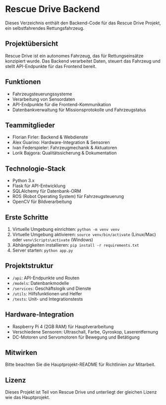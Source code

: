 # Rescue Drive Backend

Dieses Verzeichnis enthält den Backend-Code für das Rescue Drive Projekt, ein selbstfahrendes Rettungsfahrzeug.

## Projektübersicht

Rescue Drive ist ein autonomes Fahrzeug, das für Rettungseinsätze konzipiert wurde. Das Backend verarbeitet Daten, steuert das Fahrzeug und stellt API-Endpunkte für das Frontend bereit.

## Funktionen

- Fahrzeugsteuerungssysteme
- Verarbeitung von Sensordaten
- API-Endpunkte für die Frontend-Kommunikation
- Datenbankverwaltung für Missionsprotokolle und Fahrzeugstatus

## Teammitglieder

- Florian Firler: Backend & Webdienste
- Alex Guarino: Hardware-Integration & Sensoren
- Ivan Federspieler: Fahrzeugmechanik & Aktuatoren
- Lorik Bajgora: Qualitätssicherung & Dokumentation

## Technologie-Stack

- Python 3.x
- Flask für API-Entwicklung
- SQLAlchemy für Datenbank-ORM
- ROS (Robot Operating System) für Fahrzeugsteuerung
- OpenCV für Bildverarbeitung

## Erste Schritte

1. Virtuelle Umgebung einrichten: `python -m venv venv`
2. Virtuelle Umgebung aktivieren: `source venv/bin/activate` (Linux/Mac) oder `venv\Scripts\activate` (Windows)
3. Abhängigkeiten installieren: `pip install -r requirements.txt`
4. Server starten: `python app.py`

## Projektstruktur

- `/api`: API-Endpunkte und Routen
- `/models`: Datenbankmodelle
- `/services`: Geschäftslogik und Dienste
- `/utils`: Hilfsfunktionen und Helfer
- `/tests`: Unit- und Integrationstests

## Hardware-Integration

- Raspberry Pi 4 (2GB RAM) für Hauptverarbeitung
- Verschiedene Sensoren: Ultraschall, Farbe, Gyroskop, Laserentfernung
- DC-Motoren und Servomotoren für Bewegung und Betätigung

## Mitwirken

Bitte beachten Sie die Hauptprojekt-README für Richtlinien zur Mitarbeit.

## Lizenz

Dieses Projekt ist Teil von Rescue Drive und unterliegt der gleichen Lizenz wie das Hauptprojekt.
